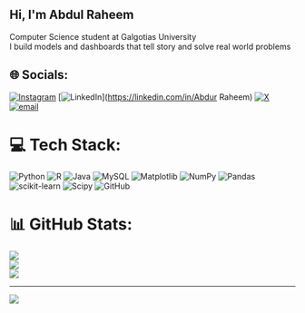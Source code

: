 ## Hi, I'm Abdul Raheem

Computer Science student at Galgotias University<br/>
I build models and dashboards that tell story and solve real world problems<br/>


## 🌐 Socials:
[![Instagram](https://img.shields.io/badge/Instagram-%23E4405F.svg?logo=Instagram&logoColor=white)](https://instagram.com/raheem._naeem) [![LinkedIn](https://img.shields.io/badge/LinkedIn-%230077B5.svg?logo=linkedin&logoColor=white)](https://linkedin.com/in/Abdur Raheem) [![X](https://img.shields.io/badge/X-black.svg?logo=X&logoColor=white)](https://x.com/raheem_293) [![email](https://img.shields.io/badge/Email-D14836?logo=gmail&logoColor=white)](mailto:anasgour351@gmail.com) 

# 💻 Tech Stack:
![Python](https://img.shields.io/badge/python-3670A0?style=for-the-badge&logo=python&logoColor=ffdd54) ![R](https://img.shields.io/badge/r-%23276DC3.svg?style=for-the-badge&logo=r&logoColor=white) ![Java](https://img.shields.io/badge/java-%23ED8B00.svg?style=for-the-badge&logo=openjdk&logoColor=white) ![MySQL](https://img.shields.io/badge/mysql-4479A1.svg?style=for-the-badge&logo=mysql&logoColor=white) ![Matplotlib](https://img.shields.io/badge/Matplotlib-%23ffffff.svg?style=for-the-badge&logo=Matplotlib&logoColor=black) ![NumPy](https://img.shields.io/badge/numpy-%23013243.svg?style=for-the-badge&logo=numpy&logoColor=white) ![Pandas](https://img.shields.io/badge/pandas-%23150458.svg?style=for-the-badge&logo=pandas&logoColor=white) ![scikit-learn](https://img.shields.io/badge/scikit--learn-%23F7931E.svg?style=for-the-badge&logo=scikit-learn&logoColor=white) ![Scipy](https://img.shields.io/badge/SciPy-%230C55A5.svg?style=for-the-badge&logo=scipy&logoColor=%white) ![GitHub](https://img.shields.io/badge/github-%23121011.svg?style=for-the-badge&logo=github&logoColor=white)
# 📊 GitHub Stats:
![](https://github-readme-stats.vercel.app/api?username=Un-hacker&theme=merko&hide_border=true&include_all_commits=false&count_private=false)<br/>
![](https://nirzak-streak-stats.vercel.app/?user=Un-hacker&theme=merko&hide_border=true)<br/>
![](https://github-readme-stats.vercel.app/api/top-langs/?username=Un-hacker&theme=merko&hide_border=true&include_all_commits=false&count_private=false&layout=compact)

---
[![](https://visitcount.itsvg.in/api?id=Un-hacker&icon=0&color=0)](https://visitcount.itsvg.in)

<!-- Proudly created with GPRM ( https://gprm.itsvg.in ) -->
